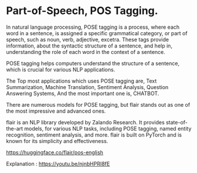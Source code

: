 # Part-of-Speech, POS Tagging.

In natural language processing, POSE tagging is a process, where each word in a sentence, is assigned a specific grammatical category, or part of speech, such as noun, verb, adjective, excetra. These tags provide information, about the syntactic structure of a sentence, and help in, understanding the role of each word in the context of a sentence.

POSE tagging helps computers understand the structure of a sentence, which is crucial for various NLP applications.

The Top most applications which uses POSE tagging are, 
Text Summarization, Machine Translation, Sentiment Analysis, Question Answering Systems, And the most important one is, CHATBOT.

There are numerous models for POSE tagging, but flair stands out as one of the most impressive and advanced ones.

flair is an NLP library developed by Zalando Research. It provides state-of-the-art models, for various NLP tasks, including POSE tagging, named entity recognition, sentiment analysis, and more. flair is built on PyTorch and is known for its simplicity and effectiveness.

https://huggingface.co/flair/pos-english

Explanation : https://youtu.be/njnbHPRI8fE
